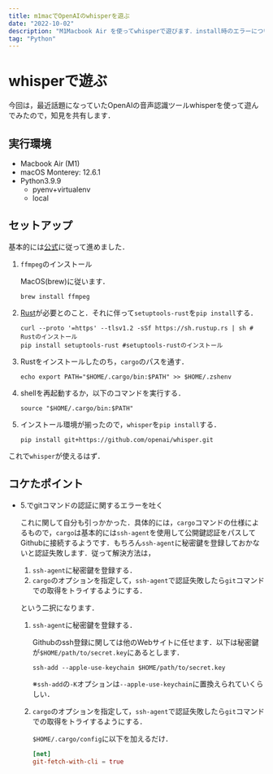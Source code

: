 ```yaml
---
title: m1macでOpenAIのwhisperを遊ぶ
date: "2022-10-02"
description: "M1Macbook Air を使ってwhisperで遊びます．install時のエラーについても説明します．"
tag: "Python"
---
```


# whisperで遊ぶ
今回は，最近話題になっていたOpenAIの音声認識ツールwhisperを使って遊んでみたので，知見を共有します．

## 実行環境
* Macbook Air (M1)
* macOS Monterey: 12.6.1
* Python3.9.9
  * pyenv+virtualenv
  * local



## セットアップ
基本的には[公式](https://github.com/openai/whisper)に従って進めました．
1. `ffmpeg`のインストール
    
    MacOS(brew)に従います．
    ```shell
    brew install ffmpeg
    ```

2. [Rust](https://rustup.rs)が必要とのこと．それに伴って`setuptools-rust`を`pip install`する．

    ```shell
    curl --proto '=https' --tlsv1.2 -sSf https://sh.rustup.rs | sh # Rustのインストール
    pip install setuptools-rust #setuptools-rustのインストール
    ```

3. Rustをインストールしたのち，`cargo`のパスを通す．

    ```shell
    echo export PATH="$HOME/.cargo/bin:$PATH" >> $HOME/.zshenv
    ```

4. shellを再起動するか，以下のコマンドを実行する．

    ```shell
    source "$HOME/.cargo/bin:$PATH"
    ```

5. インストール環境が揃ったので，`whisper`を`pip install`する．

    ```shell
    pip install git+https://github.com/openai/whisper.git 
    ```


これで`whisper`が使えるはず．


## コケたポイント
* 5.でgitコマンドの認証に関するエラーを吐く

    これに関して自分も引っかかった．具体的には，`cargo`コマンドの仕様によるもので，`cargo`は基本的には`ssh-agent`を使用して公開鍵認証をパスしてGithubに接続するようです．もちろん`ssh-agent`に秘密鍵を登録しておかないと認証失敗します．従って解決方法は，

    1. `ssh-agent`に秘密鍵を登録する．
    2. `cargo`のオプションを指定して，`ssh-agent`で認証失敗したら`git`コマンドでの取得をトライするようにする．

    という二択になります．

    1. `ssh-agent`に秘密鍵を登録する．

        Githubのssh登録に関しては他のWebサイトに任せます．以下は秘密鍵が`$HOME/path/to/secret.key`にあるとします．

        ```shell
        ssh-add --apple-use-keychain $HOME/path/to/secret.key
        ```

        ※`ssh-add`の`-K`オプションは`--apple-use-keychain`に置換えられていくらしい．
    
    2. `cargo`のオプションを指定して，`ssh-agent`で認証失敗したら`git`コマンドでの取得をトライするようにする．

        `$HOME/.cargo/config`に以下を加えるだけ．
        ```conf
        [net]
        git-fetch-with-cli = true
        ```
